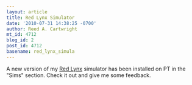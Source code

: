 ```yaml
---
layout: article
title: Red Lynx Simulator
date: '2010-07-31 14:38:25 -0700'
author: Reed A. Cartwright
mt_id: 4712
blog_id: 2
post_id: 4712
basename: red_lynx_simula
---
```

A new version of my [Red Lynx](http://pandasthumb.org/sims/) simulator has been installed on PT in the "Sims" section.  Check it out and give me some feedback.
